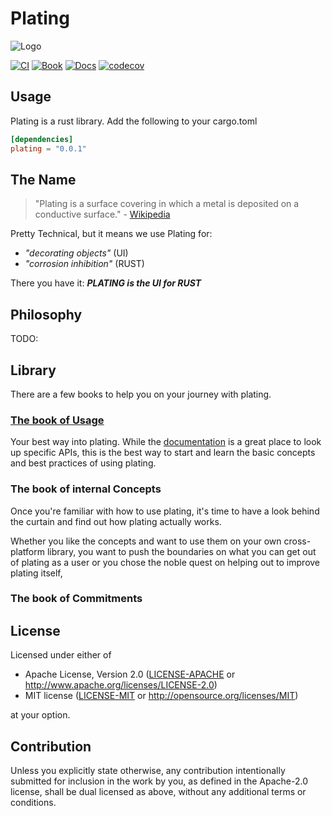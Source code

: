 # Plating
![Logo](assets/logo.svg "Plating")

[![CI](https://github.com/plating-rust/plating/workflows/Continuous%20Integration/badge.svg)](https://github.com/plating-rust/plating/actions)
[![Book](https://img.shields.io/badge/book-master-yellow.svg)](https://plating-rust.github.io/)
[![Docs](https://docs.rs/plating/badge.svg)](https://docs.rs/plating/)
[![codecov](https://codecov.io/gh/plating-rust/plating/branch/master/graph/badge.svg)](https://codecov.io/gh/plating-rust/plating)

## Usage
Plating is a rust library. Add the following to your cargo.toml
```toml
[dependencies]
plating = "0.0.1"
```

## The Name

> "Plating is a surface covering in which a metal is deposited on a conductive surface." - [Wikipedia](https://en.wikipedia.org/wiki/Plating)

Pretty Technical, but it means we use Plating for:
- *"decorating objects"* (UI)
- *"corrosion inhibition"* (RUST)

There you have it: *****PLATING is the UI for RUST*****

## Philosophy
TODO:

## Library

There are a few books to help you on your journey with plating.

### [The book of Usage](TODO)
Your best way into plating. While the [documentation]() is a great place to look up specific APIs, this is the best way to start and learn the basic concepts and best practices of using plating.

### The book of internal Concepts
Once you're familiar with how to use plating, it's time to have a look behind the curtain and find out how plating actually works.

Whether you like the concepts and want to use them on your own cross-platform library, you want to push the boundaries on what you can get out of plating as a user or you chose the noble quest on helping out to improve plating itself,

### The book of Commitments


## License

Licensed under either of

 * Apache License, Version 2.0
   ([LICENSE-APACHE](LICENSE-APACHE) or http://www.apache.org/licenses/LICENSE-2.0)
 * MIT license
   ([LICENSE-MIT](LICENSE-MIT) or http://opensource.org/licenses/MIT)

at your option.

## Contribution

Unless you explicitly state otherwise, any contribution intentionally submitted
for inclusion in the work by you, as defined in the Apache-2.0 license, shall be
dual licensed as above, without any additional terms or conditions.